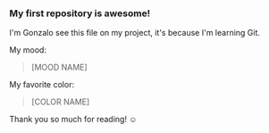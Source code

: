 ### My first repository is awesome!

I'm Gonzalo see this file on my project, it's because I'm learning Git.

My mood:

> [MOOD NAME]

My favorite color:

> [COLOR NAME]

Thank you so much for reading! ☺